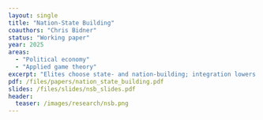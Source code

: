 ```yaml
---
layout: single
title: "Nation-State Building"
coauthors: "Chris Bidner"
status: "Working paper"
year: 2025
areas:
  - "Political economy"
  - "Applied game theory"
excerpt: "Elites choose state- and nation-building; integration lowers coordination frictions, changing conflict into predictable redistribution."
pdf: /files/papers/nation_state_building.pdf
slides: /files/slides/nsb_slides.pdf
header:
  teaser: /images/research/nsb.png
---
```

